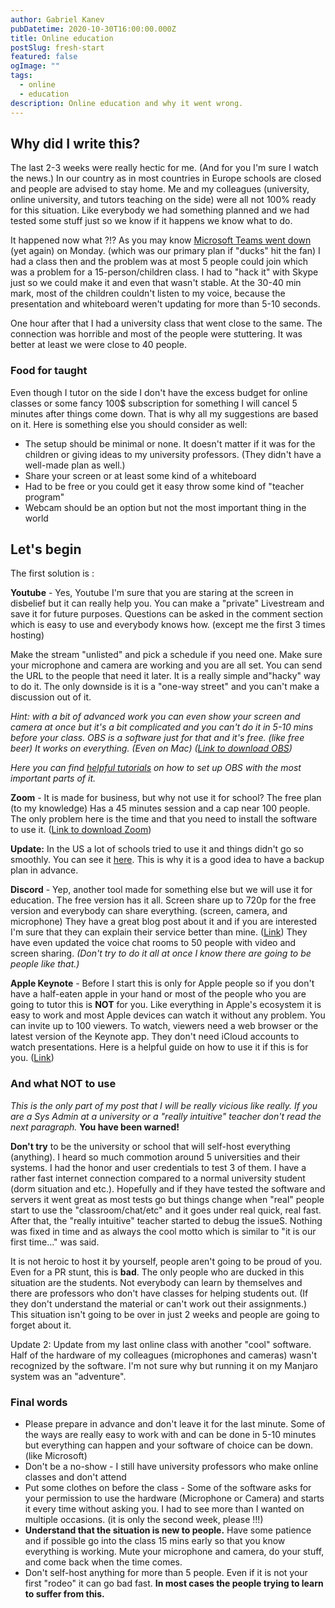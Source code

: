 ```yaml
---
author: Gabriel Kanev
pubDatetime: 2020-10-30T16:00:00.000Z
title: Online education
postSlug: fresh-start
featured: false
ogImage: ""
tags:
  - online
  - education
description: Online education and why it went wrong.
---
```

## Why did I write this?

The last 2-3 weeks were really hectic for me. (And for you I'm sure I watch the news.) In our country as in most countries in Europe schools are closed and people are advised to stay home. Me and my colleagues (university, online university, and tutors teaching on the side) were all not 100% ready for this situation. Like everybody we had something planned and we had tested some stuff just so we know if it happens we know what to do.

It happened now what ?!? As you may know [Microsoft Teams went down](https://arstechnica.com/information-technology/2020/03/microsoft-teams-went-down-for-two-hours-as-europe-logged-in/) (yet again) on Monday. (which was our primary plan if "ducks" hit the fan) I had a class then and the problem was at most 5 people could join which was a problem for a 15-person/children class. I had to "hack it" with Skype just so we could make it and even that wasn't stable. At the 30-40 min mark, most of the children couldn't listen to my voice, because the presentation and whiteboard weren't updating for more than 5-10 seconds.

One hour after that I had a university class that went close to the same. The connection was horrible and most of the people were stuttering. It was better at least we were close to 40 people.

### Food for taught

Even though I tutor on the side I don't have the excess budget for online classes or some fancy 100\$ subscription for something I will cancel 5 minutes after things come down. That is why all my suggestions are based on it. Here is something else you should consider as well:

- The setup should be minimal or none. It doesn't matter if it was for the children or giving ideas to my university professors. (They didn't have a well-made plan as well.)
- Share your screen or at least some kind of a whiteboard
- Had to be free or you could get it easy throw some kind of "teacher program"
- Webcam should be an option but not the most important thing in the world

## Let's begin

The first solution is :

**Youtube** - Yes, Youtube I'm sure that you are staring at the screen in disbelief but it can really help you. You can make a "private" Livestream and save it for future purposes. Questions can be asked in the comment section which is easy to use and everybody knows how. (except me the first 3 times hosting)

Make the stream "unlisted" and pick a schedule if you need one. Make sure your microphone and camera are working and you are all set. You can send the URL to the people that need it later. It is a really simple and"hacky" way to do it. The only downside is it is a "one-way street" and you can't make a discussion out of it.

_Hint: with a bit of advanced work you can even show your screen and camera at once but it's a bit complicated and you can't do it in 5-10 mins before your class. OBS is a software just for that and it's free. (like free beer) It works on everything. (Even on Mac) (_[_Link to download OBS_](http://obsproject.com/)_)_

_Here you can find_ [_helpful tutorials_](https://obsproject.com/forum/resources/how-to-record-with-obs-add-a-webcam-text-settings-explained-video.80/) _on how to set up OBS with the most important parts of it._

**Zoom** - It is made for business, but why not use it for school? The free plan (to my knowledge) Has a 45 minutes session and a cap near 100 people. The only problem here is the time and that you need to install the software to use it. ([Link to download Zoom](https://zoom.us/download))

**Update:** In the US a lot of schools tried to use it and things didn't go so smoothly. You can see it [here](https://9to5google.com/2020/03/18/zoom-android-app-negative-reviews-coronavirus/). This is why it is a good idea to have a backup plan in advance.

**Discord** - Yep, another tool made for something else but we will use it for education. The free version has it all. Screen share up to 720p for the free version and everybody can share everything. (screen, camera, and microphone) They have a great blog post about it and if you are interested I'm sure that they can explain their service better than mine. ([Link](https://blog.discordapp.com/how-to-use-discord-for-your-classroom-8587bf78e6c4)) They have even updated the voice chat rooms to 50 people with video and screen sharing.
_(Don't try to do it all at once I know there are going to be people like that.)_

**Apple Keynote** - Before I start this is only for Apple people so if you don't have a half-eaten apple in your hand or most of the people who you are going to tutor this is **NOT** for you. Like everything in Apple's ecosystem it is easy to work and most Apple devices can watch it without any problem. You can invite up to 100 viewers. To watch, viewers need a web browser or the latest version of the Keynote app. They don't need iCloud accounts to watch presentations. Here is a helpful guide on how to use it if this is for you. ([Link](https://support.apple.com/en-us/HT206205))

### And what NOT to use

_This is the only part of my post that I will be really vicious like really. If you are a Sys Admin at a university or a "really intuitive" teacher don't read the next paragraph._ **You have been warned!**

**Don't try** to be the university or school that will self-host everything (anything). I heard so much commotion around 5 universities and their systems. I had the honor and user credentials to test 3 of them. I have a rather fast internet connection compared to a normal university student (dorm situation and etc.). Hopefully and if they have tested the software and servers it went great as most tests go but things change when "real" people start to use the "classroom/chat/etc" and it goes under real quick, real fast. After that, the "really intuitive" teacher started to debug the issueS. Nothing was fixed in time and as always the cool motto which is similar to "it is our first time..." was said.

It is not heroic to host it by yourself, people aren't going to be proud of you. Even for a PR stunt, this is **bad**. The only people who are ducked in this situation are the students. Not everybody can learn by themselves and there are professors who don't have classes for helping students out. (If they don't understand the material or can't work out their assignments.) This situation isn't going to be over in just 2 weeks and people are going to forget about it.

Update 2: Update from my last online class with another "cool" software. Half of the hardware of my colleagues (microphones and cameras) wasn't recognized by the software. I'm not sure why but running it on my Manjaro system was an "adventure".

### Final words

- Please prepare in advance and don't leave it for the last minute. Some of the ways are really easy to work with and can be done in 5-10 minutes but everything can happen and your software of choice can be down. (like Microsoft)
- Don't be a no-show - I still have university professors who make online classes and don't attend
- Put some clothes on before the class - Some of the software asks for your permission to use the hardware (Microphone or Camera) and starts it every time without asking you. I had to see more than I wanted on multiple occasions. (it is only the second week, please !!!)
- **Understand that the situation is new to people.** Have some patience and if possible go into the class 15 mins early so that you know everything is working. Mute your microphone and camera, do your stuff, and come back when the time comes.
- Don't self-host anything for more than 5 people. Even if it is not your first "rodeo" it can go bad fast. **In most cases the people trying to learn to suffer from this.**

